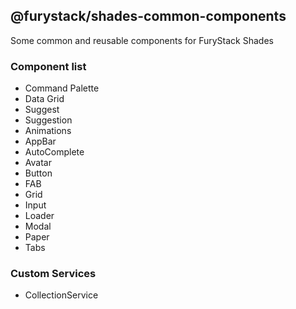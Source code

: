 ## @furystack/shades-common-components

Some common and reusable components for FuryStack Shades

### Component list

- Command Palette
- Data Grid
- Suggest
- Suggestion
- Animations
- AppBar
- AutoComplete
- Avatar
- Button
- FAB
- Grid
- Input
- Loader
- Modal
- Paper
- Tabs

### Custom Services

- CollectionService
